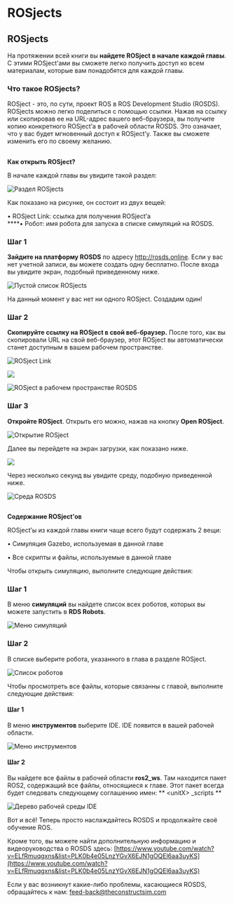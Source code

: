 # ROSjects

## **ROSjects**

На протяжении всей книги вы **найдете ROSject** **в начале каждой главы**. С этими ROSject’ами вы сможете легко получить доступ ко всем материалам, которые вам понадобятся для каждой главы.

### **Что такое ROSjects?**

ROSject - это, по сути, проект ROS в ROS Development Studio \(ROSDS\). ROSjects можно легко поделиться с помощью ссылки. Нажав на ссылку или скопировав ее на URL-адрес вашего веб-браузера, вы получите копию конкретного ROSject’а в рабочей области ROSDS. Это означает, что у вас будет мгновенный доступ к ROSject’у. Также вы сможете изменить его по своему желанию.

## **Как открыть ROSject?**

В начале каждой главы вы увидите такой раздел:

![&#x420;&#x430;&#x437;&#x434;&#x435;&#x43B; ROSjects](../.gitbook/assets/image%20%2828%29.png)

Как показано на рисунке, он состоит из двух вещей:

• ROSject Link: ссылка для получения ROSject’а   
****• Робот: имя робота для запуска в списке симуляций на ROSDS.

### Шаг 1

**Зайдите на платформу ROSDS** по адресу http://rosds.online. Если у вас нет учетной записи, вы можете создать одну бесплатно. После входа вы увидите экран, подобный приведенному ниже.

![&#x41F;&#x443;&#x441;&#x442;&#x43E;&#x439; &#x441;&#x43F;&#x438;&#x441;&#x43E;&#x43A; ROSjects](../.gitbook/assets/image%20%2826%29.png)

На данный момент у вас нет ни одного ROSject. Создадим один!

### Шаг 2

**Скопируйте ссылку на ROSject в свой веб-браузер.** После того, как вы скопировали URL на свой веб-браузер, этот ROSject вы автоматически станет доступным в вашем рабочем пространстве.

![ROSject Link](../.gitbook/assets/image%20%2843%29.png)

![](../.gitbook/assets/image%20%2835%29.png)

![ROSject &#x432; &#x440;&#x430;&#x431;&#x43E;&#x447;&#x435;&#x43C; &#x43F;&#x440;&#x43E;&#x441;&#x442;&#x440;&#x430;&#x43D;&#x441;&#x442;&#x432;&#x435; ROSDS](../.gitbook/assets/image%20%2820%29.png)

### Шаг 3

  
**Откройте ROSject**. Открыть его можно, нажав на кнопку **Open ROSject**.

![&#x41E;&#x442;&#x43A;&#x440;&#x44B;&#x442;&#x438;&#x435; ROSject](../.gitbook/assets/image%20%2842%29.png)

Далее вы перейдете на экран загрузки, как показано ниже.

![](../.gitbook/assets/image%20%2832%29.png)

Через несколько секунд вы увидите среду, подобную приведенной ниже.

![&#x421;&#x440;&#x435;&#x434;&#x430; ROSDS](../.gitbook/assets/image%20%2836%29.png)

##   **Содержание ROSject’ов**

ROSject’ы из каждой главы книги чаще всего будут содержать 2 вещи:

• Симуляция Gazebo, используемая в данной главе

• Все скрипты и файлы, используемые в данной главе

Чтобы открыть симуляцию, выполните следующие действия:

### **Шаг 1**

  
 В меню **симуляций** вы найдете список всех роботов, которых вы можете запустить в **RDS Robots**.

![&#x41C;&#x435;&#x43D;&#x44E; &#x441;&#x438;&#x43C;&#x443;&#x43B;&#x44F;&#x446;&#x438;&#x439;](../.gitbook/assets/image%20%2821%29.png)

### **Шаг 2**

В списке выберите робота, указанного в глава в разделе ROSject.

![&#x421;&#x43F;&#x438;&#x441;&#x43E;&#x43A; &#x440;&#x43E;&#x431;&#x43E;&#x442;&#x43E;&#x432;](../.gitbook/assets/image%20%285%29.png)

Чтобы просмотреть все файлы, которые связанны с главой, выполните следующие действия:

#### **Шаг 1** 

В меню **инструментов** выберите IDE. IDE появится в вашей рабочей области.

![&#x41C;&#x435;&#x43D;&#x44E; &#x438;&#x43D;&#x441;&#x442;&#x440;&#x443;&#x43C;&#x435;&#x43D;&#x442;&#x43E;&#x432;](../.gitbook/assets/image%20%2825%29.png)

#### **Шаг 2**

 Вы найдете все файлы в рабочей области **ros2\_ws**. Там находится пакет ROS2, содержащий все файлы, относящиеся к главе. Этот пакет всегда будет следовать следующему соглашению имен: \*\* &lt;unitX&gt; \_scripts \*\*

![&#x414;&#x435;&#x440;&#x435;&#x432;&#x43E; &#x440;&#x430;&#x431;&#x43E;&#x447;&#x435;&#x439; &#x441;&#x440;&#x435;&#x434;&#x44B; IDE](../.gitbook/assets/image%20%288%29.png)

Вот и всё! Теперь просто наслаждайтесь ROSDS и продолжайте своё обучение ROS.

Кроме того, вы можете найти дополнительную информацию и видеоруководства о ROSDS здесь: [https://www.youtube.com/watch?v=ELfRmuqgxns&list=PLK0b4e05LnzYGvX6EJN1gOQEl6aa3uyKS](https://www.youtube.com/watch?v=ELfRmuqgxns&list=PLK0b4e05LnzYGvX6EJN1gOQEl6aa3uyKS)

Если у вас возникнут какие-либо проблемы, касающиеся ROSDS, обращайтесь к нам: feed-back@theconstructsim.com

